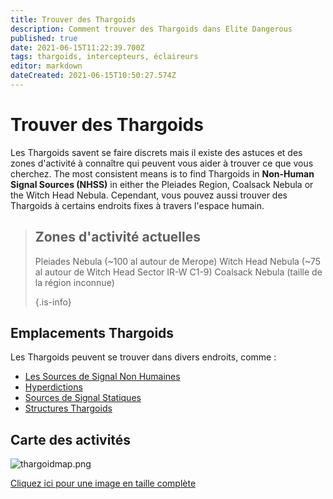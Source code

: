 ```yaml
---
title: Trouver des Thargoids
description: Comment trouver des Thargoids dans Elite Dangerous
published: true
date: 2021-06-15T11:22:39.700Z
tags: thargoids, intercepteurs, éclaireurs
editor: markdown
dateCreated: 2021-06-15T10:50:27.574Z
---
```


# Trouver des Thargoids
Les Thargoids savent se faire discrets mais il existe des astuces et des zones d'activité à connaître qui peuvent vous aider à trouver ce que vous cherchez. The most consistent means is to find Thargoids in **Non-Human Signal Sources (NHSS)** in either the Pleiades Region, Coalsack Nebula or the Witch Head Nebula. Cependant, vous pouvez aussi trouver des Thargoids à certains endroits fixes à travers l'espace humain.

> ## Zones d'activité actuelles
> 
> Pleiades Nebula (~100 al autour de Merope) Witch Head Nebula (~75 al autour de Witch Head Sector IR-W C1-9) Coalsack Nebula (taille de la région inconnue) 
> 
> {.is-info}

## Emplacements Thargoids

Les Thargoids peuvent se trouver dans divers endroits, comme :
- [Les Sources de Signal Non Humaines](/en/nhss)
- [Hyperdictions](/en/hyperdictions)
- [Sources de Signal Statiques](/en/static-signals)
- [Structures Thargoids](https://canonn.science/codex/the-unknown-structure/?highlight=structure)

## Carte des activités

![thargoidmap.png](/img/thargoidmap.png)

[Cliquez ici pour une image en taille complète](https://cdn.discordapp.com/attachments/625989888432537611/854310144946208808/Thargoid_Activity_Map_v0.5.png)

